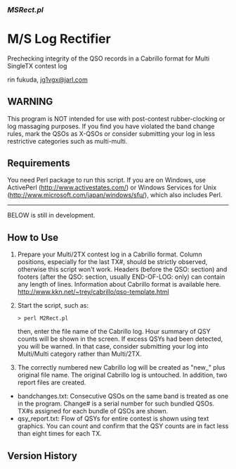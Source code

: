 ### _MSRect.pl_
M/S Log Rectifier
=================
Prechecking integrity of the QSO records in a Cabrillo format
for Multi SingleTX contest log

rin fukuda, jg1vgx@jarl.com

WARNING
-------
This program is NOT intended for use with post-contest rubber-clocking or log massaging purposes.
If you find you have violated the band change rules, mark the QSOs as X-QSOs or consider submitting your log in less restrictive categories such as multi-multi.

Requirements
------------
You need Perl package to run this script. If you are on Windows, use ActivePerl (http://www.activestates.com/) or Windows Services for Unix (http://www.microsoft.com/japan/windows/sfu/), which also includes Perl. 

---
BELOW is still in development.

How to Use
----------
1. Prepare your Multi/2TX contest log in a Cabrillo format. Column positions, especially for the last TX#, should be strictly observed, otherwise this script won't work. Headers (before the QSO: section) and footers (after the QSO: section, usually END-OF-LOG: only) can contain any length of lines.
Information about Cabrillo format is available here.
http://www.kkn.net/~trey/cabrillo/qso-template.html

2. Start the script, such as:

    ```
    > perl M2Rect.pl
    ```
    
    then, enter the file name of the Cabrillo log. Hour summary of QSY counts will be shown in the screen. If excess QSYs had been detected, you will be warned. In that case, consider submitting your log into Multi/Multi category rather than Multi/2TX.

3. The correctly numbered new Cabrillo log will be created as "new_" plus original file name. The original Cabrillo log is untouched. In addition, two report files are created.

- bandchanges.txt: Consecutive QSOs on the same band is treated as one in the program. Change# is a serial number for such bundled QSOs. TX#s assigned for each bundle of QSOs are shown.
- qsy_report.txt: Flow of QSYs for entire contest is shown using text graphics. You can count and confirm that the QSY counts are in fact less than eight times for each TX.

Version History
---------------
